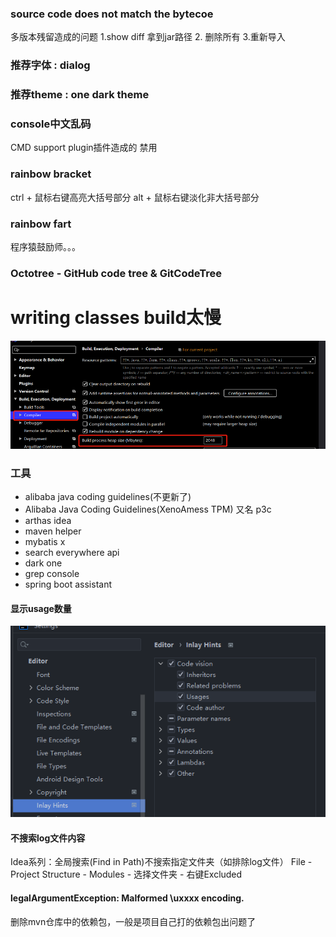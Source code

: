### source code does not match the bytecoe 
多版本残留造成的问题 1.show diff 拿到jar路径 2. 删除所有 3.重新导入


### 推荐字体 : dialog 

### 推荐theme : one dark theme

### console中文乱码
CMD support plugin插件造成的 禁用

### rainbow bracket
ctrl + 鼠标右键高亮大括号部分
alt + 鼠标右键淡化非大括号部分

### rainbow fart
程序猿鼓励师。。。

### Octotree - GitHub code tree & GitCodeTree

# writing classes build太慢
![img.png](img.png)

### 工具
* alibaba java coding guidelines(不更新了)
* Alibaba Java Coding Guidelines(XenoAmess TPM) 又名 p3c
* arthas idea
* maven helper
* mybatis x
* search everywhere api
* dark one
* grep console
* spring boot assistant


#### 显示usage数量
![img_1.png](img_1.png)           

#### 不搜索log文件内容 
Idea系列：全局搜索(Find in Path)不搜索指定文件夹（如排除log文件）
File - Project Structure - Modules - 选择文件夹 - 右键Excluded


#### legalArgumentException: Malformed \uxxxx encoding.
删除mvn仓库中的依赖包，一般是项目自己打的依赖包出问题了